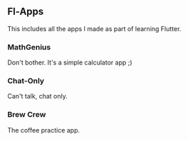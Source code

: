 ## Fl-Apps

This includes all the apps I made as part of learning Flutter.

### MathGenius

Don't bother. It's a simple calculator app ;)

### Chat-Only

Can't talk, chat only.

### Brew Crew

The coffee practice app.

